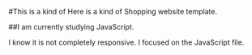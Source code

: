 #This is a kind of Here is a kind of Shopping website template. 

##I am currently studying JavaScript. 

I know it is not completely responsive. I focused on the JavaScript file.